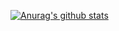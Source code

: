[![Anurag's github stats](https://github-readme-stats.vercel.app/api?username=liumuge&count_private=true&show_icons=true)](https://github.com/anuraghazra/github-readme-stats)
